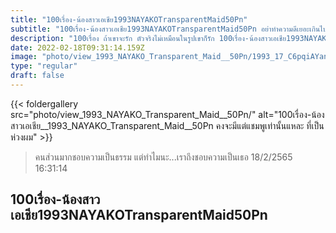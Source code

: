 ```yaml
---
title: "100เรื่อง-น้องสาวเอเชีย1993NAYAKOTransparentMaid50Pn"
subtitle: "100เรื่อง-น้องสาวเอเชีย1993NAYAKOTransparentMaid50Pn อย่าทำความดีเยอะเกินไป เพราะถ้าตายไปอาจไม่เจอเพื่อน"
description: "100เรื่อง ถ้าเขาจะรัก ตัวจริงไม่เหมือนในรูปเขาก็รัก 100เรื่อง-น้องสาวเอเชีย1993NAYAKOTransparentMaid50Pn 18/2/2565 16:31:14"
date: 2022-02-18T09:31:14.159Z
image: "photo/view_1993_NAYAKO_Transparent_Maid__50Pn/1993_17_C6pqiAYan9ToaASBOzjy.jpg"
type: "regular"
draft: false
---
```


{{< foldergallery src="photo/view_1993_NAYAKO_Transparent_Maid__50Pn/" alt="100เรื่อง-น้องสาวเอเชีย__1993_NAYAKO_Transparent_Maid__50Pn คงจะมีแต่แชมพูเท่านั้นแหละ ที่เป็นห่วงผม" >}}


> คนส่วนมากชอบความเป็นธรรม แต่ทำไมนะ...เราถึงชอบความเป็นเธอ 18/2/2565 16:31:14

## 100เรื่อง-น้องสาวเอเชีย1993NAYAKOTransparentMaid50Pn
